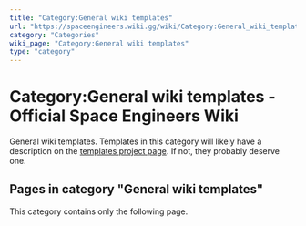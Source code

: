 ```yaml
---
title: "Category:General wiki templates"
url: "https://spaceengineers.wiki.gg/wiki/Category:General_wiki_templates"
category: "Categories"
wiki_page: "Category:General wiki templates"
type: "category"
---
```


# Category:General wiki templates - Official Space Engineers Wiki

General wiki templates. Templates in this category will likely have a description on the [templates project page](https://spaceengineers.wiki.gg/wiki/Space_Engineers_Wiki:Templates "Space Engineers Wiki:Templates"). If not, they probably deserve one.

## Pages in category "General wiki templates"

This category contains only the following page.